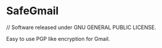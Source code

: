 SafeGmail
=========

// Software released under GNU GENERAL PUBLIC LICENSE.

Easy to use PGP like encryption for Gmail.